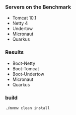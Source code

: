 ### Servers on the Benchmark

* Tomcat 10.1
* Netty 4
* Undertow
* Micronaut
* Quarkus

### Results

* Boot-Netty
* Boot-Tomcat
* Boot-Undertow
* Micronaut
* Quarkus

### build
```bash
./mvnw clean install
```
